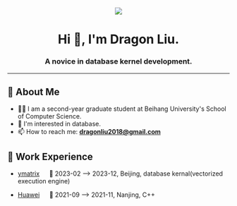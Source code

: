 <h1 align="center">
    <img src="https://readme-typing-svg.herokuapp.com/?lines=printf(%22Hello%2C%20World!%22);Welcome%20to%20my%20Github!&center=true&size=27">
</h1>

<h1 align="center">Hi 👋, I'm Dragon Liu.</h1>
<h3 align="center">A novice in database kernel development.</h3>
<hr>
<h2 align="left">🙈 About Me</h2>

- 🧑‍💻 I am a second-year graduate student at Beihang University's School of Computer Science.
- 🔭 I'm interested in database.
- 📫 How to reach me: **dragonliu2018@gmail.com**
<!-- - ⚡ Fun fact: I aspire to become a senior-level developer in database kernel development.
- 😄 Pronouns: ...
- 👯 I’m looking to collaborate on ...
- 🤔 I’m looking for help with ...
- 💬 Ask me about ... -->

<h2 align="left">🏢 Work Experience</h2>

- [ymatrix](https://www.ymatrix.cn/) &emsp; 📌 2023-02 —> 2023-12, Beijing, database kernal(vectorized execution engine)

- [Huawei](https://www.huawei.com/cn/gallery/photos/facilities/nanjing-research-center-b) &emsp; 📌 2021-09 —> 2021-11, Nanjing, C++

<!-- 
<tr>
    <td>
        
### 🎉 Github Actions

<div style="text-align: center;">
    <img src="https://readmestats.999857.xyz/api?username=dragonliu2018&show_icons=true&locale=en" alt="Photo 1" style="display: inline-block; width: 50%;">
    <img align="right" src="https://readmestats.999857.xyz/api/top-langs?username=dragonliu2018&show_icons=true&locale=en&layout=compact" alt="Photo 2" style="display: inline-block; width: 45%;">
</div>
        
</td>
</tr> -->



